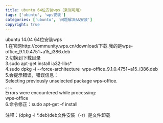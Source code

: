 ```yaml
---
title: ubuntu 64位安装wps（亲测可用）
tags: ['ubuntu', 'wps安装']
categories: ['ubuntu', '问题解决&&安装']
copyright: true
---
```

ubuntu 14.04 64位安装wps  
1.在官网http://community.wps.cn/download/下载.我的是wps-office_9.1.0.4751~a15_i386.deb  
2.切换到下载目录  
3.sudo apt-get install ia32-libs*  
4.sudo dpkg -i --force-architecture  wps-office_9.1.0.4751~a15_i386.deb  
5.会提示错误，错误信息：  
Selecting previously unselected package wps-office.  
。。。  
Errors were encountered while processing:  
wps-office  
6.命令修正：sudo apt-get -f install  
  
  
注释：(dpkg -i *.deb)deb文件安装（-r）是文件卸载

